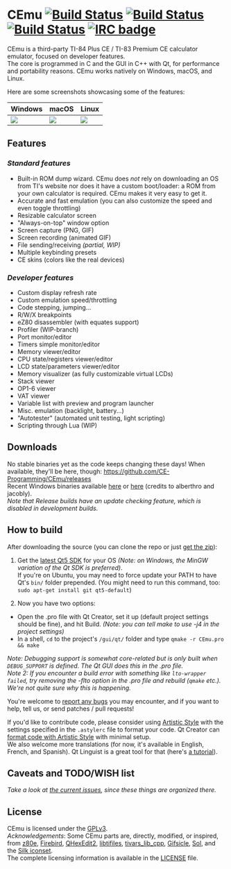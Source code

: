 # CEmu [![Build Status](https://travis-ci.org/CE-Programming/CEmu.svg)](https://travis-ci.org/CE-Programming/CEmu) [![Build Status](https://ci.appveyor.com/api/projects/status/github/CE-Programming/CEmu?branch=master&svg=true)](https://ci.appveyor.com/project/alberthdev/cemu-q0nl8) [![Build Status](https://scan.coverity.com/projects/7576/badge.svg)](https://scan.coverity.com/projects/ce-programming-cemu) [![IRC badge](https://img.shields.io/badge/IRC%20channel-%23cemu--dev%20on%20EFNet-blue.svg)](http://chat.efnet.org/irc.cgi?adv=1&nick=cemu-user&chan=%23cemu-dev)

CEmu is a third-party TI-84 Plus CE / TI-83 Premium CE calculator emulator, focused on developer features.  
The core is programmed in C and the GUI in C++ with Qt, for performance and portability reasons. CEmu works natively on Windows, macOS, and Linux.

Here are some screenshots showcasing some of the features:

Windows | macOS | Linux
------------ | ------------- | -------------
<a href="https://i.imgur.com/0GZRIck.png"><img src="https://i.imgur.com/xZBkG65.png" /></a>|<a href="https://i.imgur.com/LznBl5u.png"><img src="https://i.imgur.com/DvZb3Zx.png" /></a>|<a href="https://i.imgur.com/26sioCw.png"><img src="https://i.imgur.com/y4ObHtQ.png" /></a>

## Features
### _Standard features_
* Built-in ROM dump wizard. CEmu does _not_ rely on downloading an OS from TI's website nor does it have a custom boot/loader: a ROM from your own calculator is required. CEmu makes it very easy to get it.
* Accurate and fast emulation (you can also customize the speed and even toggle throttling)
* Resizable calculator screen
* "Always-on-top" window option
* Screen capture (PNG, GIF)
* Screen recording (animated GIF)
* File sending/receiving _(partial, WIP)_
* Multiple keybinding presets
* CE skins (colors like the real devices)

### _Developer features_
* Custom display refresh rate
* Custom emulation speed/throttling
* Code stepping, jumping...
* R/W/X breakpoints
* eZ80 disassembler (with equates support)
* Profiler (WIP-branch)
* Port monitor/editor
* Timers simple monitor/editor
* Memory viewer/editor
* CPU state/registers viewer/editor
* LCD state/parameters viewer/editor
* Memory visualizer (as fully customizable virtual LCDs)
* Stack viewer
* OP1-6 viewer
* VAT viewer
* Variable list with preview and program launcher
* Misc. emulation (backlight, battery...)
* "Autotester" (automated unit testing, light scripting)
* Scripting through Lua (WIP)

## Downloads
No stable binaries yet as the code keeps changing these days! When available, they'll be here, though: https://github.com/CE-Programming/CEmu/releases  
Recent Windows binaries available [here](https://oss.jfrog.org/artifactory/oss-snapshot-local/org/github/alberthdev/cemu/git/) or [here](https://jacobly.com/CEmu/) (credits to alberthro and jacobly).  
_Note that Release builds have an update checking feature, which is disabled in development builds._

## How to build
After downloading the source (you can clone the repo or just [get the zip](https://github.com/CE-Programming/CEmu/archive/master.zip)):

1. Get the [latest Qt5 SDK](https://www.qt.io/download-open-source/#section-3) for your OS *(Note: on Windows, the MinGW variation of the Qt SDK is preferred)*.  
If you're on Ubuntu, you may need to force update your PATH to have Qt's `bin/` folder prepended. (You might need to run this command, too: `sudo apt-get install git qt5-default`)

2. Now you have two options:
  * Open the .pro file with Qt Creator, set it up (default project settings should be fine), and hit Build. *(Note: you can tell make to use -j4 in the project settings)*
  * In a shell, `cd` to the project's `/gui/qt/` folder and type `qmake -r CEmu.pro && make`

_Note: Debugging support is somewhat core-related but is only built when `DEBUG_SUPPORT` is defined. The Qt GUI does this in the .pro file._  
_Note 2: If you encounter a build error with something like `lto-wrapper failed`, try removing the -flto option in the .pro file and rebuild (`qmake` etc.). We're not quite sure why this is happening._

You're welcome to [report any bugs](https://github.com/CE-Programming/CEmu/issues) you may encounter, and if you want to help, tell us, or send patches / pull requests!

If you'd like to contribute code, please consider using [Artistic Style](http://astyle.sourceforge.net/) with the settings specified in the `.astylerc` file to format your code. Qt Creator can [format code with Artistic Style](http://doc.qt.io/qtcreator/creator-beautifier.html) with minimal setup.  
We also welcome more translations (for now, it's available in English, French, and Spanish). Qt Linguist is a great tool for that (here's [a tutorial](https://doc.qt.io/qt-5/linguist-manager.html)).

## Caveats and TODO/WISH list
_Take a look at [the current issues](https://github.com/CE-Programming/CEmu/issues), since these things are organized there._

## License
CEmu is licensed under the [GPLv3](LICENSE).  
_Acknowledgements_: Some CEmu parts are, directly, modified, or inspired, from [z80e](https://github.com/KnightOS/z80e), [Firebird](https://github.com/nspire-emus/firebird), [QHexEdit2](https://github.com/Simsys/qhexedit2), [libtifiles](https://github.com/debrouxl/tilibs), [tivars_lib_cpp](https://github.com/adriweb/tivars_lib_cpp), [Gifsicle](https://github.com/kohler/gifsicle), [Sol](https://github.com/ThePhD/sol2), and the [Silk iconset](http://www.famfamfam.com/lab/icons/silk/).  
The complete licensing information is available in the [LICENSE](LICENSE) file.
